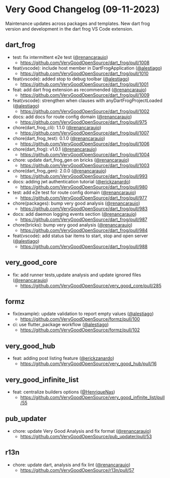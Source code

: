 # Very Good Changelog (09-11-2023)

Maintenance updates across packages and templates. New dart frog version and development in the dart frog VS Code extension.

## dart_frog

- test: fix intermittent e2e test ([@renancaraujo](https://github.com/renancaraujo))
  - https://github.com/VeryGoodOpenSource/dart_frog/pull/1008
- feat(vscode): include host member in DartFrogApplication ([@alestiago](https://github.com/alestiago))
  - https://github.com/VeryGoodOpenSource/dart_frog/pull/1010
- feat(vscode): added stop to debug toolbar ([@alestiago](https://github.com/alestiago))
  - https://github.com/VeryGoodOpenSource/dart_frog/pull/1001
- feat: add dart frog extension as recommended ([@renancaraujo](https://github.com/renancaraujo))
  - https://github.com/VeryGoodOpenSource/dart_frog/pull/1009
- feat(vscode): strengthen when clauses with anyDartFrogProjectLoaded ([@alestiago](https://github.com/alestiago))
  - https://github.com/VeryGoodOpenSource/dart_frog/pull/1002
- docs: add docs for route config domain ([@renancaraujo](https://github.com/renancaraujo))
  - https://github.com/VeryGoodOpenSource/dart_frog/pull/975
- chore(dart_frog_cli): 1.1.0 ([@renancaraujo](https://github.com/renancaraujo))
  - https://github.com/VeryGoodOpenSource/dart_frog/pull/1007
- chore(dart_frog_test): 0.1.0 ([@renancaraujo](https://github.com/renancaraujo))
  - https://github.com/VeryGoodOpenSource/dart_frog/pull/1006
- chore(dart_frog): v1.0.1 ([@renancaraujo](https://github.com/renancaraujo))
  - https://github.com/VeryGoodOpenSource/dart_frog/pull/1004
- chore: update dart_frog_gen on bricks ([@renancaraujo](https://github.com/renancaraujo))
  - https://github.com/VeryGoodOpenSource/dart_frog/pull/1003
- chore(dart_frog_gen): 2.0.0 ([@renancaraujo](https://github.com/renancaraujo))
  - https://github.com/VeryGoodOpenSource/dart_frog/pull/993
- docs: adding jwt authentication tutorial ([@erickzanardo](https://github.com/erickzanardo))
  - https://github.com/VeryGoodOpenSource/dart_frog/pull/980
- test: add e2e test for route config domain ([@renancaraujo](https://github.com/renancaraujo))
  - https://github.com/VeryGoodOpenSource/dart_frog/pull/977
- chore(packages): bump very good analysis ([@renancaraujo](https://github.com/renancaraujo))
  - https://github.com/VeryGoodOpenSource/dart_frog/pull/983
- docs: add daemon logging events section ([@renancaraujo](https://github.com/renancaraujo))
  - https://github.com/VeryGoodOpenSource/dart_frog/pull/987
- chore(bricks): bump very good analysis ([@renancaraujo](https://github.com/renancaraujo))
  - https://github.com/VeryGoodOpenSource/dart_frog/pull/984
- feat(vscode): add status bar items to start, stop and open server ([@alestiago](https://github.com/alestiago))
  - https://github.com/VeryGoodOpenSource/dart_frog/pull/988

## very_good_core

- fix: add runner tests,update analysis and update ignored files ([@renancaraujo](https://github.com/renancaraujo))
  - https://github.com/VeryGoodOpenSource/very_good_core/pull/285

## formz

- fix(example): update validation to report empty values ([@alestiago](https://github.com/alestiago))
  - https://github.com/VeryGoodOpenSource/formz/pull/100
- ci: use flutter_package workflow ([@alestiago](https://github.com/alestiago))
  - https://github.com/VeryGoodOpenSource/formz/pull/102

## very_good_hub

- feat: adding post listing feature ([@erickzanardo](https://github.com/erickzanardo))
  - https://github.com/VeryGoodOpenSource/very_good_hub/pull/16

## very_good_infinite_list

- feat: centralize builders options ([@HenriqueNas](https://github.com/HenriqueNas))
  - https://github.com/VeryGoodOpenSource/very_good_infinite_list/pull/55

## pub_updater

- chore: update Very Good Analysis and fix format ([@renancaraujo](https://github.com/renancaraujo))
  - https://github.com/VeryGoodOpenSource/pub_updater/pull/53

## r13n

- chore: update dart, analysis and fix lint ([@renancaraujo](https://github.com/renancaraujo))
  - https://github.com/VeryGoodOpenSource/r13n/pull/57
